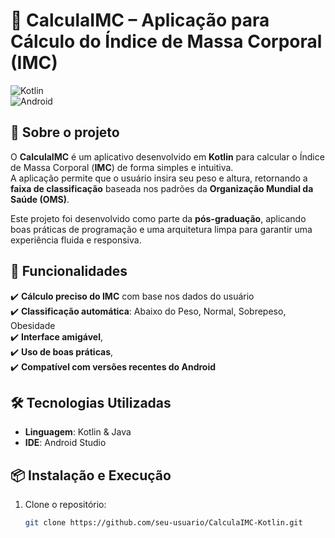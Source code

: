 # 📱 CalculaIMC – Aplicação para Cálculo do Índice de Massa Corporal (IMC)

![Kotlin](https://img.shields.io/badge/Kotlin-1.7.0-blue?style=flat&logo=kotlin)  
![Android](https://img.shields.io/badge/Android-SDK-green?style=flat&logo=android)

## 📌 Sobre o projeto

O **CalculaIMC** é um aplicativo desenvolvido em **Kotlin** para calcular o Índice de Massa Corporal (**IMC**) de forma simples e intuitiva.  
A aplicação permite que o usuário insira seu peso e altura, retornando a **faixa de classificação** baseada nos padrões da **Organização Mundial da Saúde (OMS)**.

Este projeto foi desenvolvido como parte da **pós-graduação**, aplicando boas práticas de programação e uma arquitetura limpa para garantir uma experiência fluida e responsiva.  

## 🚀 Funcionalidades

✔️ **Cálculo preciso do IMC** com base nos dados do usuário  
✔️ **Classificação automática**: Abaixo do Peso, Normal, Sobrepeso, Obesidade  
✔️ **Interface amigável**,   
✔️ **Uso de boas práticas**,   
✔️ **Compatível com versões recentes do Android**  

## 🛠️ Tecnologias Utilizadas

- **Linguagem**: Kotlin & Java  
- **IDE**: Android Studio  

## 📦 Instalação e Execução

1. Clone o repositório:

   ```sh
   git clone https://github.com/seu-usuario/CalculaIMC-Kotlin.git
